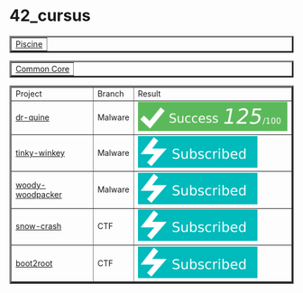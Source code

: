 # 42_cursus

<!--
#groups
42

#languages

#frames and libs

-->


<table border=3 align="center"><tr>
	<td>
		<a href="https://github.com/tde-nico/Piscine">Piscine</a>
	</td>
</tr></table>

<table border=3 align="center"><tr>
	<td>
		<a href="https://github.com/tde-nico/42_common_core">Common Core</a>
	</td>
</tr></table>

<table border=3 align="center"><tr>
	<td>
		Project
	</td><td>
    Branch
  </td><td>
		Result
	</td>
</tr><tr>
	<td>
		<a href="https://github.com/tde-nico/dr-quine">dr-quine</a>
  </td><td>
    Malware
	</td><td>
		<img src="grades/125_100.svg"/>
	</td>
</tr><tr>
	<td>
		<a href="https://github.com/tde-nico/tinky-winkey">tinky-winkey</a>
  </td><td>
    Malware
	</td><td>
		<img src="grades/Subscribed.svg"/>
	</td>
</tr><tr>
	<td>
		<a href="https://github.com/tde-nico/woody-woodpacker">woody-woodpacker</a>
  </td><td>
    Malware
	</td><td>
		<img src="grades/Subscribed.svg"/>
	</td>
</tr><tr>
	<td>
		<a href="https://github.com/tde-nico/Snow_Crash">snow-crash</a>
  </td><td>
    CTF
	</td><td>
		<img src="grades/Subscribed.svg"/>
	</td>
</tr><tr>
	<td>
		<a href="https://github.com/tde-nico/boot2root">boot2root</a>
  </td><td>
    CTF
	</td><td>
		<img src="grades/Subscribed.svg"/>
	</td>
</tr></table>

